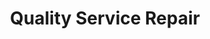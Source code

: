 ---
title: "Quality Service Repair"
url: /reedsville/quality-service-repair/
shop: storage rental
---